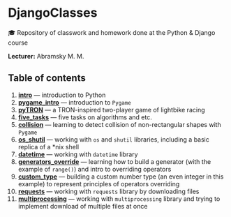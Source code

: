 # DjangoClasses

🎓 Repository of classwork and homework done at the Python & Django course

**Lecturer:** Abramsky M. M.

## Table of contents

1.  **[intro](01_intro)** — introduction to Python
2.  **[pygame_intro](02_pygame_intro)** — introduction to `Pygame`
3.  **[pyTRON](03_pytron)** — a TRON-inspired two-player game of lightbike 
    racing
4.  **[five_tasks](04_five_tasks)** — five tasks on algorithms and etc.
5.  **[collision](05_collision)** — learning to detect collision of 
    non-rectangular shapes with `Pygame`
6.  **[os_shutil](06_os_shutil)** — working with `os` and `shutil` libraries,
    including a basic replica of a *nix shell
7.  **[datetime](07_datetime)** — working with `datetime` library
8.  **[generators_override](08_generators_override)** — learning how to build a
    generator (with the example of `range()`) and intro to overriding operators
9.  **[custom_type](09_custom_type)** — building a custom number type (an even
    integer in this example) to represent principles of operators overriding
10. **[requests](10_requests)** — working with `requests` library by
    downloading files
11. **[multiprocessing](11_multiprocessing)** — working with `multiprocessing`
    library and trying to implement download of multiple files at once
